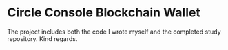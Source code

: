 # Circle Console Blockchain Wallet

The project includes both the code I wrote myself and the completed study repository. Kind regards.